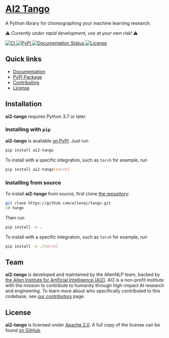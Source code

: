 # [AI2 Tango](https://ai2-tango.readthedocs.io/)

<!-- start tagline -->

A Python library for choreographing your machine learning research.

<!-- end tagline -->

⚠️ *Currently under rapid development, use at your own risk!* ⚠️

<!-- <p align="center"> -->
<p>
    <a href="https://github.com/allenai/tango/actions">
        <img alt="CI" src="https://github.com/allenai/tango/workflows/CI/badge.svg?event=push&branch=main">
    </a>
    <a href="https://pypi.org/project/ai2-tango/">
        <img alt="PyPI" src="https://img.shields.io/pypi/v/ai2-tango">
    </a>
    <a href="https://ai2-tango.readthedocs.io/en/latest/?badge=latest">
        <img src="https://readthedocs.org/projects/ai2-tango/badge/?version=latest" alt="Documentation Status" />
    </a>
    <a href="https://github.com/allenai/tango/blob/main/LICENSE">
        <img alt="License" src="https://img.shields.io/github/license/allenai/tango.svg?color=blue&cachedrop">
    </a>
    <br/>
</p>

## Quick links

- [Documentation](https://ai2-tango.readthedocs.io/)
- [PyPI Package](https://pypi.org/project/ai2-tango/)
- [Contributing](https://github.com/allenai/tango/blob/main/CONTRIBUTING.md)
- [License](https://github.com/allenai/tango/blob/main/LICENSE)

## Installation

<!-- start py version -->

**ai2-tango** requires Python 3.7 or later.

<!-- end py version -->

### Installing with `pip`

<!-- start install pip -->

**ai2-tango** is available [on PyPI](https://pypi.org/project/ai2-tango/). Just run

```bash
pip install ai2-tango
```

To install with a specific integration, such as `torch` for example, run

```bash
pip install ai2-tango[torch]
```

<!-- end install pip -->

### Installing from source

<!-- start install source -->

To install **ai2-tango** from source, first clone [the repository](https://github.com/allenai/tango):

```bash
git clone https://github.com/allenai/tango.git
cd tango
```

Then run

```bash
pip install -e .
```

To install with a specific integration, such as `torch` for example, run

```bash
pip install -e .[torch]
```

<!-- end install source -->

## Team

<!-- start team -->

**ai2-tango** is developed and maintained by the AllenNLP team, backed by [the Allen Institute for Artificial Intelligence (AI2)](https://allenai.org/).
AI2 is a non-profit institute with the mission to contribute to humanity through high-impact AI research and engineering.
To learn more about who specifically contributed to this codebase, see [our contributors](https://github.com/allenai/tango/graphs/contributors) page.

<!-- end team -->

## License

<!-- start license -->

**ai2-tango** is licensed under [Apache 2.0](https://www.apache.org/licenses/LICENSE-2.0).
A full copy of the license can be found [on GitHub](https://github.com/allenai/tango/blob/main/LICENSE).

<!-- end license -->
